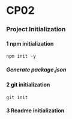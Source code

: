 # CP02
 ### Project Initialization
 #### 1 npm initialization
 `npm init -y`
 ##### Generate package.json
 #### 2 git initialization
 `git init`
 #### 3 Readme initialization
